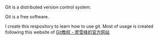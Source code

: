 Git is a distributed  version control system.

Git is a free software.

I create this respository to learn how to use git. Most of usage is created following this website of [Git教程 - 廖雪峰的官方网站](https://www.liaoxuefeng.com)